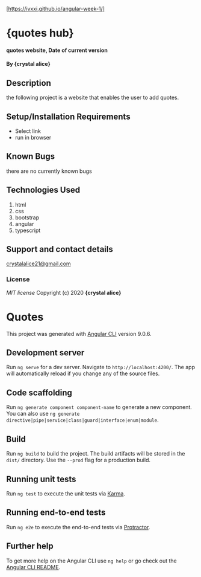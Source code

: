 [https://ivxxi.github.io/angular-week-1/]

# {quotes hub}
#### quotes website, Date of current version
#### By **{crystal alice}**
## Description
the following project is a website that enables the user to add quotes.

## Setup/Installation Requirements
* Select link
* run in browser

## Known Bugs
there are no currently known bugs

## Technologies Used
1. html
2. css
3. bootstrap
4. angular
5. typescript

## Support and contact details
crystalalice21@gmail.com

### License
*MIT license*
Copyright (c) 2020 **{crystal alice}**



# Quotes

This project was generated with [Angular CLI](https://github.com/angular/angular-cli) version 9.0.6.

## Development server

Run `ng serve` for a dev server. Navigate to `http://localhost:4200/`. The app will automatically reload if you change any of the source files.

## Code scaffolding

Run `ng generate component component-name` to generate a new component. You can also use `ng generate directive|pipe|service|class|guard|interface|enum|module`.

## Build

Run `ng build` to build the project. The build artifacts will be stored in the `dist/` directory. Use the `--prod` flag for a production build.

## Running unit tests

Run `ng test` to execute the unit tests via [Karma](https://karma-runner.github.io).

## Running end-to-end tests

Run `ng e2e` to execute the end-to-end tests via [Protractor](http://www.protractortest.org/).

## Further help

To get more help on the Angular CLI use `ng help` or go check out the [Angular CLI README](https://github.com/angular/angular-cli/blob/master/README.md).
